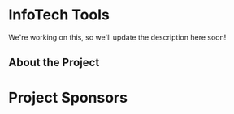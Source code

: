 # InfoTech Tools
We're working on this, so we'll update the description here soon!

## About the Project

# Project Sponsors
